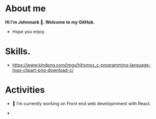 # About me
  <strong>Hi I'm Johnmark 👋. Welcome to my GitHub.</strong>
- Hope you enjoy.

# Skills.
- https://www.kindpng.com/imgv/hihxmxx_c-programming-language-logo-clipart-png-download-c/

# Activities
- 🔭 I’m currently working on Front end web developmment with React.

- 



<!--
**johnmark287/johnmark287** is a ✨ _special_ ✨ repository because its `README.md` (this file) appears on your GitHub profile.

Here are some ideas to get you started:

- 🌱 I’m currently learning ...
- 👯 I’m looking to collaborate on ...
- 🤔 I’m looking for help with ...
- 💬 Ask me about ...
- 📫 How to reach me: ...
- 😄 Pronouns: ...
- ⚡ Fun fact: ...
-->
